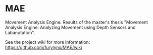 # MAE

Movement Analysis Engine. Results of the master's thesis "Movement Analysis Engine: Analyzing Movement using Depth Sensors and Labanotation".


See the project wiki for more information: https://github.com/furylynx/MAE/wiki

